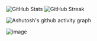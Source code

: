 

![GitHub Stats](https://github-readme-stats.vercel.app/api?username=coderlzw-cn&show_icons=true&count_private=true) ![GitHub Streak](https://github-readme-streak-stats.herokuapp.com/?user=coderlzw-cn)







![Ashutosh's github activity graph](https://github-readme-activity-graph.vercel.app/graph?username=coderlzw-cn&bg_color=ffffff)





![image](https://github-readme-stats.vercel.app/api/top-langs/?username=coderlzw-cn&langs_count=4)





